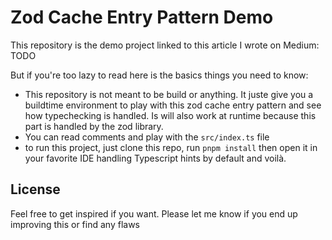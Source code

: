 # Zod Cache Entry Pattern Demo

This repository is the demo project linked to this article I wrote on Medium: TODO

But if you're too lazy to read here is the basics things you need to know:

* This repository is not meant to be build or anything. It juste give you a buildtime environment to play with this zod cache entry pattern and see how typechecking is handled. Is will also work at runtime because this part is handled by the zod library.
* You can read comments and play with the `src/index.ts` file
* to run this project, just clone this repo, run `pnpm install` then open it in your favorite IDE handling Typescript hints by default and voilà.

## License

Feel free to get inspired if you want. Please let me know if you end up improving this or find any flaws
